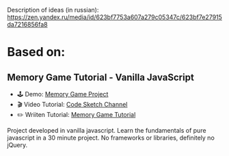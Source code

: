 Description of ideas (in russian):
https://zen.yandex.ru/media/id/623bf7753a607a279c05347c/623bf7e27915da7216856fa8

# Based on:
## Memory Game Tutorial - Vanilla JavaScript

* 🕹 Demo: <a href="https://marina-ferreira.github.io/projects/js/memory-game/" target="_blank">Memory Game Project</a>
* 🎬 Video Tutorial: <a href="https://www.youtube.com/watch?v=eMhiMsEC9Uk&list=PLLX1I3KXZ-YH-woTgiCfONMya39-Ty8qw" target="_blank">Code Sketch Channel</a>
* ✏️ Wriiten Tutorial: <a href="https://marina-ferreira.github.io/tutorials/js/memory-game/" target="_blank">Memory Game Tutorial</a>

Project developed in vanilla javascript. Learn the fundamentals of pure javascript in a 30 minute project. No frameworks or libraries, definitely no jQuery.
